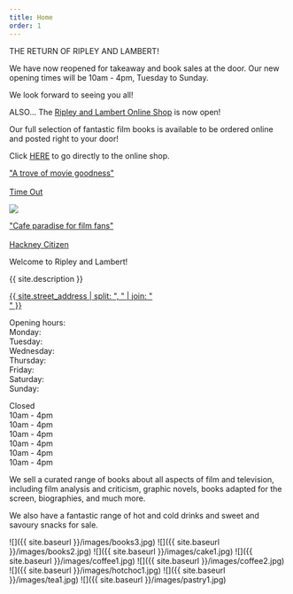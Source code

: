 ```yaml
---
title: Home
order: 1
---
```


THE RETURN OF RIPLEY AND LAMBERT!

We have now reopened for takeaway and book sales at the door.
Our new opening times will be 10am - 4pm, Tuesday to Sunday.

We look forward to seeing you all!


ALSO...
The 
[Ripley and Lambert Online Shop](https://shop.ripleyandlambert.com/) 
is now open!  

Our full selection of fantastic film books is available to be ordered online and posted right to your door!  

Click
[HERE](https://shop.ripleyandlambert.com/)
to go directly to the online shop.

<div class="splash">
    <p><a href="https://www.timeout.com/london/news/vote-for-your-favourite-batman-at-this-ace-new-movie-bookshop-110419">"A trove of movie goodness"<br /><br />Time Out</a></p>
    <img class="hero" src="{{ site.baseurl }}/images/hero.jpg" />
    <p><a href="https://www.hackneycitizen.co.uk/2019/10/14/ripley-and-lambert-dalston-cafe-film/">"Cafe paradise for film fans"<br /><br />Hackney Citizen</a></p>
</div>

Welcome to Ripley and Lambert!

{{ site.description }}

<aside>
    <a href="{{ site.baseurl}}/find.html">{{ site.street_address | split: ", " | join: "<br />" }}</a>
</aside>

<div id="opening">
    <p>
Opening hours:<br />
Monday:<br />
Tuesday:<br />
Wednesday:<br />
Thursday:<br />
Friday:<br />
Saturday:<br />
Sunday:
    </p>
    <p>
Closed<br /> 
10am - 4pm<br />
10am - 4pm<br />
10am - 4pm<br />
10am - 4pm<br />
10am - 4pm<br />
10am - 4pm
    </p>
</div>

We sell a curated range of books about all aspects of film and television, including film analysis and criticism, graphic novels, books adapted for the screen, biographies, and much more.

We also have a fantastic range of hot and cold drinks and sweet and savoury snacks for sale.

![]({{ site.baseurl }}/images/books3.jpg)
![]({{ site.baseurl }}/images/books2.jpg)
![]({{ site.baseurl }}/images/cake1.jpg)
![]({{ site.baseurl }}/images/coffee1.jpg)
![]({{ site.baseurl }}/images/coffee2.jpg)
![]({{ site.baseurl }}/images/hotchoc1.jpg)
![]({{ site.baseurl }}/images/tea1.jpg)
![]({{ site.baseurl }}/images/pastry1.jpg)

